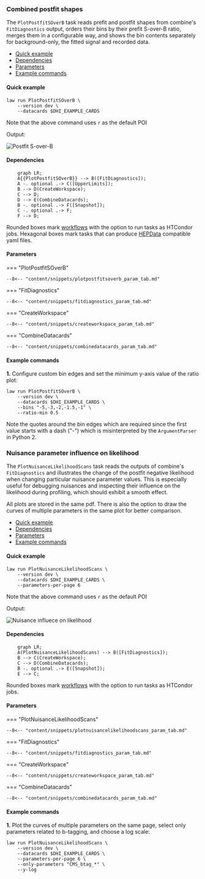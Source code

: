 ### Combined postfit shapes

The `PlotPostfitSOverB` task reads prefit and postfit shapes from combine's `FitDiagnostics` output, orders their bins by their prefit S-over-B ratio, merges them in a configurable way, and shows the bin contents separately for background-only, the fitted signal and recorded data.

- [Quick example](#quick-example)
- [Dependencies](#dependencies)
- [Parameters](#parameters)
- [Example commands](#example-commands)


#### Quick example

```shell
law run PlotPostfitSOverB \
    --version dev \
    --datacards $DHI_EXAMPLE_CARDS
```

Note that the above command uses `r` as the default POI

Output:

![Postfit S-over-B](../images/postfitsoverb__poi_r__params_r_qqhh1.0_r_gghh1.0_kl1.0_kt1.0_CV1.0_C2V1.0.png)


#### Dependencies

```mermaid
    graph LR;
    A{{PlotPostfitSOverB}} --> B([FitDiagnostics]);
    A -. optional .-> C([UpperLimits]);
    B --> D(CreateWorkspace);
    C --> D;
    D --> E(CombineDatacards);
    B -. optional .-> F([Snapshot]);
    C -. optional .-> F;
    F --> D;
```

Rounded boxes mark [workflows](practices.md#workflows) with the option to run tasks as HTCondor jobs.
Hexagonal boxes mark tasks that can produce [HEPData](https://hepdata-submission.readthedocs.io/en/latest/) compatible yaml files.


#### Parameters

=== "PlotPostfitSOverB"

    --8<-- "content/snippets/plotpostfitsoverb_param_tab.md"

=== "FitDiagnostics"

    --8<-- "content/snippets/fitdiagnostics_param_tab.md"

=== "CreateWorkspace"

    --8<-- "content/snippets/createworkspace_param_tab.md"

=== "CombineDatacards"

    --8<-- "content/snippets/combinedatacards_param_tab.md"


#### Example commands

**1.** Configure custom bin edges and set the minimum y-axis value of the ratio plot:

```shell hl_lines="4-5"
law run PlotPostfitSOverB \
    --version dev \
    --datacards $DHI_EXAMPLE_CARDS \
    --bins "-5,-3,-2,-1.5,-1" \
    --ratio-min 0.5
```

Note the quotes around the bin edges which are required since the first value starts with a dash ("-") which is misinterpreted by the `ArgumentParser` in Python 2.


### Nuisance parameter influence on likelihood

The `PlotNuisanceLikelihoodScans` task reads the outputs of combine's `FitDiagnostics` and illustrates the change of the postfit negative likelihood when changing particular nuisance parameter values.
This is especially useful for debugging nuisances and inspecting their influence on the likelihood during profiling, which should exhibit a smooth effect.

All plots are stored in the same pdf.
There is also the option to draw the curves of multiple parameters in the same plot for better comparison.

- [Quick example](#quick-example_1)
- [Dependencies](#dependencies_1)
- [Parameters](#parameters_1)
- [Example commands](#example-commands_1)


#### Quick example

```shell
law run PlotNuisanceLikelihoodScans \
    --version dev \
    --datacards $DHI_EXAMPLE_CARDS \
    --parameters-per-page 6
```

Note that the above command uses `r` as the default POI

Output:

![Nuisance influece on likelihood](../images/nlls__-2.0To2.0__poi_r__params_r_qqhh1.0_r_gghh1.0_kl1.0_kt1.0_CV1.0_C2V1.0__log.png)


#### Dependencies

```mermaid
    graph LR;
    A(PlotNuisanceLikelihoodScans) --> B([FitDiagnostics]);
    B --> C(CreateWorkspace);
    C --> D(CombineDatacards);
    B -. optional .-> E([Snapshot]);
    E --> C;
```

Rounded boxes mark [workflows](practices.md#workflows) with the option to run tasks as HTCondor jobs.


#### Parameters

=== "PlotNuisanceLikelihoodScans"

    --8<-- "content/snippets/plotnuisancelikelihoodscans_param_tab.md"

=== "FitDiagnostics"

    --8<-- "content/snippets/fitdiagnostics_param_tab.md"

=== "CreateWorkspace"

    --8<-- "content/snippets/createworkspace_param_tab.md"

=== "CombineDatacards"

    --8<-- "content/snippets/combinedatacards_param_tab.md"


#### Example commands

**1.** Plot the curves of multiple parameters on the same page, select only parameters related to b-tagging, and choose a log scale:

```shell hl_lines="5-6"
law run PlotNuisanceLikelihoodScans \
    --version dev \
    --datacards $DHI_EXAMPLE_CARDS \
    --parameters-per-page 6 \
    --only-parameters "CMS_btag_*" \
    --y-log
```
